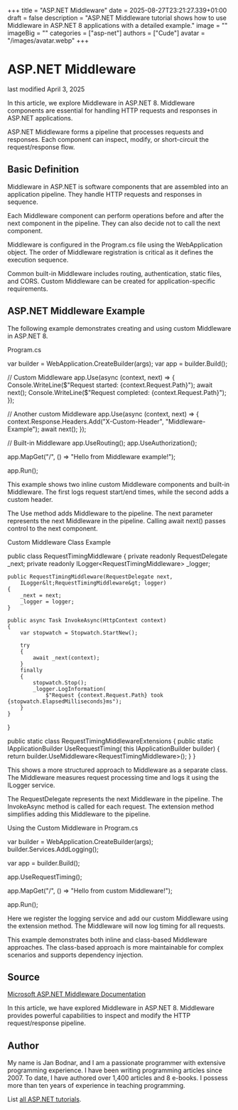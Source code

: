 +++
title = "ASP.NET Middleware"
date = 2025-08-27T23:21:27.339+01:00
draft = false
description = "ASP.NET Middleware tutorial shows how to use
Middleware in ASP.NET 8 applications with a detailed example."
image = ""
imageBig = ""
categories = ["asp-net"]
authors = ["Cude"]
avatar = "/images/avatar.webp"
+++

# ASP.NET Middleware

last modified April 3, 2025

In this article, we explore Middleware in ASP.NET 8. Middleware components are
essential for handling HTTP requests and responses in ASP.NET applications.

ASP.NET Middleware forms a pipeline that processes requests and responses. Each
component can inspect, modify, or short-circuit the request/response flow.

## Basic Definition

Middleware in ASP.NET is software components that are assembled into an
application pipeline. They handle HTTP requests and responses in sequence.

Each Middleware component can perform operations before and after the next
component in the pipeline. They can also decide not to call the next component.

Middleware is configured in the Program.cs file using the WebApplication object.
The order of Middleware registration is critical as it defines the execution
sequence.

Common built-in Middleware includes routing, authentication, static files, and
CORS. Custom Middleware can be created for application-specific requirements.

## ASP.NET Middleware Example

The following example demonstrates creating and using custom Middleware in ASP.NET 8.

Program.cs
  

var builder = WebApplication.CreateBuilder(args);
var app = builder.Build();

// Custom Middleware
app.Use(async (context, next) =&gt;
{
    Console.WriteLine($"Request started: {context.Request.Path}");
    await next();
    Console.WriteLine($"Request completed: {context.Request.Path}");
});

// Another custom Middleware
app.Use(async (context, next) =&gt;
{
    context.Response.Headers.Add("X-Custom-Header", "Middleware-Example");
    await next();
});

// Built-in Middleware
app.UseRouting();
app.UseAuthorization();

app.MapGet("/", () =&gt; "Hello from Middleware example!");

app.Run();

This example shows two inline custom Middleware components and built-in Middleware.
The first logs request start/end times, while the second adds a custom header.

The Use method adds Middleware to the pipeline. The next
parameter represents the next Middleware in the pipeline. Calling await next()
passes control to the next component.

Custom Middleware Class Example
  

public class RequestTimingMiddleware
{
    private readonly RequestDelegate _next;
    private readonly ILogger&lt;RequestTimingMiddleware&gt; _logger;

    public RequestTimingMiddleware(RequestDelegate next, 
        ILogger&lt;RequestTimingMiddleware&gt; logger)
    {
        _next = next;
        _logger = logger;
    }

    public async Task InvokeAsync(HttpContext context)
    {
        var stopwatch = Stopwatch.StartNew();
        
        try
        {
            await _next(context);
        }
        finally
        {
            stopwatch.Stop();
            _logger.LogInformation(
                $"Request {context.Request.Path} took {stopwatch.ElapsedMilliseconds}ms");
        }
    }
}

public static class RequestTimingMiddlewareExtensions
{
    public static IApplicationBuilder UseRequestTiming(
        this IApplicationBuilder builder)
    {
        return builder.UseMiddleware&lt;RequestTimingMiddleware&gt;();
    }
}

This shows a more structured approach to Middleware as a separate class. The
Middleware measures request processing time and logs it using the ILogger service.

The RequestDelegate represents the next Middleware in the pipeline.
The InvokeAsync method is called for each request. The extension
method simplifies adding this Middleware to the pipeline.

Using the Custom Middleware in Program.cs
  

var builder = WebApplication.CreateBuilder(args);
builder.Services.AddLogging();

var app = builder.Build();

app.UseRequestTiming();

app.MapGet("/", () =&gt; "Hello from custom Middleware!");

app.Run();

Here we register the logging service and add our custom Middleware using the
extension method. The Middleware will now log timing for all requests.

This example demonstrates both inline and class-based Middleware approaches.
The class-based approach is more maintainable for complex scenarios and supports
dependency injection.

## Source

[Microsoft ASP.NET Middleware Documentation](https://learn.microsoft.com/en-us/aspnet/core/fundamentals/middleware/?view=aspnetcore-8.0)

In this article, we have explored Middleware in ASP.NET 8. Middleware provides
powerful capabilities to inspect and modify the HTTP request/response pipeline.

## Author

My name is Jan Bodnar, and I am a passionate programmer with extensive
programming experience. I have been writing programming articles since 2007.
To date, I have authored over 1,400 articles and 8 e-books. I possess more
than ten years of experience in teaching programming.

List [all ASP.NET tutorials](/all/#asp-net).